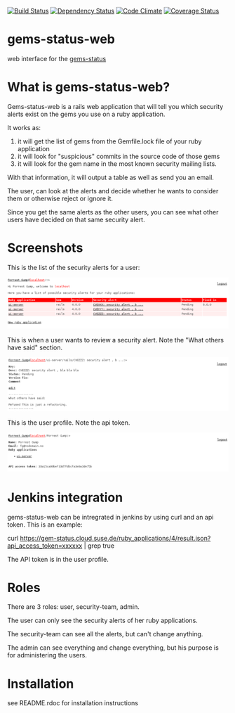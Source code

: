 
[![Build Status](https://travis-ci.org/jordimassaguerpla/gems-status-web.png)](https://travis-ci.org/jordimassaguerpla/gems-status-web)
[![Dependency Status](https://gemnasium.com/jordimassaguerpla/gems-status-web.png)](https://gemnasium.com/jordimassaguerpla/gems-status-web)
[![Code Climate](https://codeclimate.com/github/jordimassaguerpla/gems-status-web.png)](https://codeclimate.com/github/jordimassaguerpla/gems-status-web)
[![Coverage Status](https://coveralls.io/repos/jordimassaguerpla/gems-status-web/badge.png?branch=master)](https://coveralls.io/r/jordimassaguerpla/gems-status-web)

gems-status-web
===============

web interface for the [gems-status](http://github.com/jordimassaguerpla/gems-status)
# What is gems-status-web?

Gems-status-web is a rails web application that will tell you which security alerts exist on the gems you use on a ruby application.

It works as:

1. it will get the list of gems from the Gemfile.lock file of your ruby application
2. it will look for "suspicious" commits in the source code of those gems
3. it will look for the gem name in the most known security mailing lists.

With that information, it will output a table as well as send you an email.

The user, can look at the alerts and decide whether he wants to consider them or otherwise reject or ignore it.

Since you get the same alerts as the other users, you can see what other users have decided on that same security alert.


# Screenshots

This is the list of the security alerts for a user:

![security alerts list](gsw1.png)

This is when a user wants to review a security alert. Note the "What others have said" section.

![security alert](gsw2.png)

This is the user profile. Note the api token.

![user profile](gsw3.png)


# Jenkins integration

gems-status-web can be intregrated in jenkins by using curl and an api token. This is an example:

curl https://gem-status.cloud.suse.de/ruby_applications/4/result.json?api_access_token=xxxxxx | grep true

The API token is in the user profile.


# Roles

There are 3 roles: user, security-team, admin.

The user can only see the security alerts of her ruby applications.

The security-team can see all the alerts, but can't change anything.

The admin can see everything and change everything, but his purpose is for administering the users.


# Installation

see README.rdoc for installation instructions
